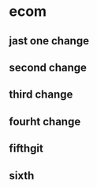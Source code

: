 # ecom
## jast one change 
## second change 
## third change 
## fourht change
## fifthgit 
## sixth 

